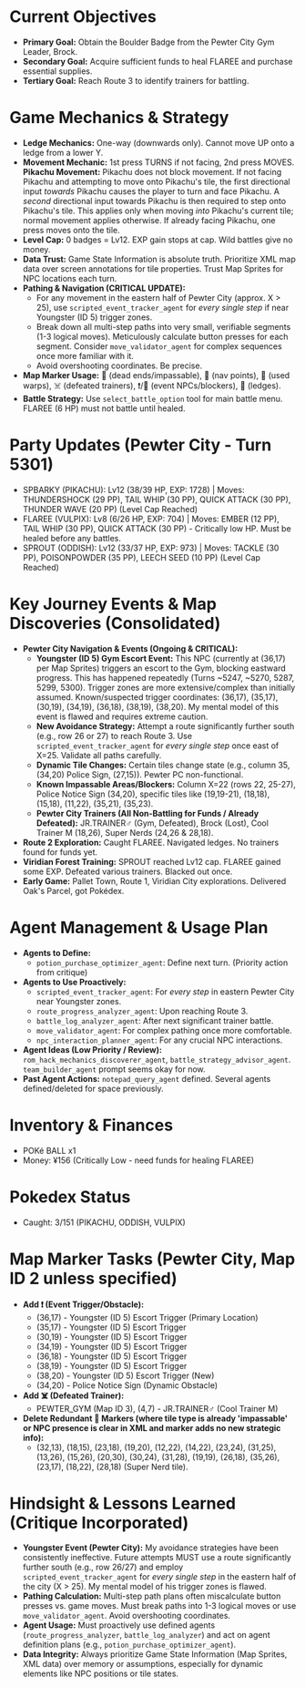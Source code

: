 # Current Objectives
*   **Primary Goal:** Obtain the Boulder Badge from the Pewter City Gym Leader, Brock.
*   **Secondary Goal:** Acquire sufficient funds to heal FLAREE and purchase essential supplies.
*   **Tertiary Goal:** Reach Route 3 to identify trainers for battling.

# Game Mechanics & Strategy
*   **Ledge Mechanics:** One-way (downwards only). Cannot move UP onto a ledge from a lower Y.
*   **Movement Mechanic:** 1st press TURNS if not facing, 2nd press MOVES. **Pikachu Movement:** Pikachu does not block movement. If not facing Pikachu and attempting to move onto Pikachu's tile, the first directional input *towards* Pikachu causes the player to turn and face Pikachu. A *second* directional input towards Pikachu is then required to step onto Pikachu's tile. This applies only when moving *into* Pikachu's current tile; normal movement applies otherwise. If already facing Pikachu, one press moves onto the tile.
*   **Level Cap:** 0 badges = Lv12. EXP gain stops at cap. Wild battles give no money.
*   **Data Trust:** Game State Information is absolute truth. Prioritize XML map data over screen annotations for tile properties. Trust Map Sprites for NPC locations each turn.
*   **Pathing & Navigation (CRITICAL UPDATE):** 
    *   For any movement in the eastern half of Pewter City (approx. X > 25), use `scripted_event_tracker_agent` for *every single step* if near Youngster (ID 5) trigger zones.
    *   Break down all multi-step paths into very small, verifiable segments (1-3 logical moves). Meticulously calculate button presses for each segment. Consider `move_validator_agent` for complex sequences once more familiar with it.
    *   Avoid overshooting coordinates. Be precise.
*   **Map Marker Usage:** 🚫 (dead ends/impassable), 📍 (nav points), 🚪 (used warps), ☠️ (defeated trainers), ❗/💁 (event NPCs/blockers), 🚧 (ledges).
*   **Battle Strategy:** Use `select_battle_option` tool for main battle menu. FLAREE (6 HP) must not battle until healed.

# Party Updates (Pewter City - Turn 5301)
*   SPBARKY (PIKACHU): Lv12 (38/39 HP, EXP: 1728) | Moves: THUNDERSHOCK (29 PP), TAIL WHIP (30 PP), QUICK ATTACK (30 PP), THUNDER WAVE (20 PP) (Level Cap Reached)
*   FLAREE (VULPIX): Lv8 (6/26 HP, EXP: 704) | Moves: EMBER (12 PP), TAIL WHIP (30 PP), QUICK ATTACK (30 PP) - Critically low HP. Must be healed before any battles.
*   SPROUT (ODDISH): Lv12 (33/37 HP, EXP: 973) | Moves: TACKLE (30 PP), POISONPOWDER (35 PP), LEECH SEED (10 PP) (Level Cap Reached)

# Key Journey Events & Map Discoveries (Consolidated)
*   **Pewter City Navigation & Events (Ongoing & CRITICAL):**
    *   **Youngster (ID 5) Gym Escort Event:** This NPC (currently at (36,17) per Map Sprites) triggers an escort to the Gym, blocking eastward progress. This has happened repeatedly (Turns ~5247, ~5270, 5287, 5299, 5300). Trigger zones are more extensive/complex than initially assumed. Known/suspected trigger coordinates: (36,17), (35,17), (30,19), (34,19), (36,18), (38,19), (38,20). My mental model of this event is flawed and requires extreme caution.
    *   **New Avoidance Strategy:** Attempt a route significantly further south (e.g., row 26 or 27) to reach Route 3. Use `scripted_event_tracker_agent` for *every single step* once east of X=25. Validate all paths carefully.
    *   **Dynamic Tile Changes:** Certain tiles change state (e.g., column 35, (34,20) Police Sign, (27,15)). Pewter PC non-functional.
    *   **Known Impassable Areas/Blockers:** Column X=22 (rows 22, 25-27), Police Notice Sign (34,20), specific tiles like (19,19-21), (18,18), (15,18), (11,22), (35,21), (35,23).
    *   **Pewter City Trainers (All Non-Battling for Funds / Already Defeated):** JR.TRAINER♂ (Gym, Defeated), Brock (Lost), Cool Trainer M (18,26), Super Nerds (24,26 & 28,18).
*   **Route 2 Exploration:** Caught FLAREE. Navigated ledges. No trainers found for funds yet.
*   **Viridian Forest Training:** SPROUT reached Lv12 cap. FLAREE gained some EXP. Defeated various trainers. Blacked out once.
*   **Early Game:** Pallet Town, Route 1, Viridian City explorations. Delivered Oak's Parcel, got Pokédex.

# Agent Management & Usage Plan
*   **Agents to Define:**
    *   `potion_purchase_optimizer_agent`: Define next turn. (Priority action from critique)
*   **Agents to Use Proactively:**
    *   `scripted_event_tracker_agent`: For *every step* in eastern Pewter City near Youngster zones.
    *   `route_progress_analyzer_agent`: Upon reaching Route 3.
    *   `battle_log_analyzer_agent`: After next significant trainer battle.
    *   `move_validator_agent`: For complex pathing once more comfortable.
    *   `npc_interaction_planner_agent`: For any crucial NPC interactions.
*   **Agent Ideas (Low Priority / Review):** `rom_hack_mechanics_discoverer_agent`, `battle_strategy_advisor_agent`. `team_builder_agent` prompt seems okay for now.
*   **Past Agent Actions:** `notepad_query_agent` defined. Several agents defined/deleted for space previously.

# Inventory & Finances
*   POKé BALL x1
*   Money: ¥156 (Critically Low - need funds for healing FLAREE)

# Pokedex Status
*   Caught: 3/151 (PIKACHU, ODDISH, VULPIX)

# Map Marker Tasks (Pewter City, Map ID 2 unless specified)
*   **Add ❗ (Event Trigger/Obstacle):**
    *   (36,17) - Youngster (ID 5) Escort Trigger (Primary Location)
    *   (35,17) - Youngster (ID 5) Escort Trigger
    *   (30,19) - Youngster (ID 5) Escort Trigger
    *   (34,19) - Youngster (ID 5) Escort Trigger
    *   (36,18) - Youngster (ID 5) Escort Trigger
    *   (38,19) - Youngster (ID 5) Escort Trigger
    *   (38,20) - Youngster (ID 5) Escort Trigger (New)
    *   (34,20) - Police Notice Sign (Dynamic Obstacle)
*   **Add ☠️ (Defeated Trainer):**
    *   PEWTER_GYM (Map ID 3), (4,7) - JR.TRAINER♂ (Cool Trainer M)
*   **Delete Redundant 🚫 Markers (where tile type is already 'impassable' or NPC presence is clear in XML and marker adds no new strategic info):**
    *   (32,13), (18,15), (23,18), (19,20), (12,22), (14,22), (23,24), (31,25), (13,26), (15,26), (20,30), (30,24), (31,28), (19,19), (26,18), (35,26), (23,17), (18,22), (28,18) (Super Nerd tile).

# Hindsight & Lessons Learned (Critique Incorporated)
*   **Youngster Event (Pewter City):** My avoidance strategies have been consistently ineffective. Future attempts MUST use a route significantly further south (e.g., row 26/27) and employ `scripted_event_tracker_agent` for *every single step* in the eastern half of the city (X > 25). My mental model of his trigger zones is flawed.
*   **Pathing Calculation:** Multi-step path plans often miscalculate button presses vs. game moves. Must break paths into 1-3 logical moves or use `move_validator_agent`. Avoid overshooting coordinates.
*   **Agent Usage:** Must proactively use defined agents (`route_progress_analyzer`, `battle_log_analyzer`) and act on agent definition plans (e.g., `potion_purchase_optimizer_agent`).
*   **Data Integrity:** Always prioritize Game State Information (Map Sprites, XML data) over memory or assumptions, especially for dynamic elements like NPC positions or tile states.